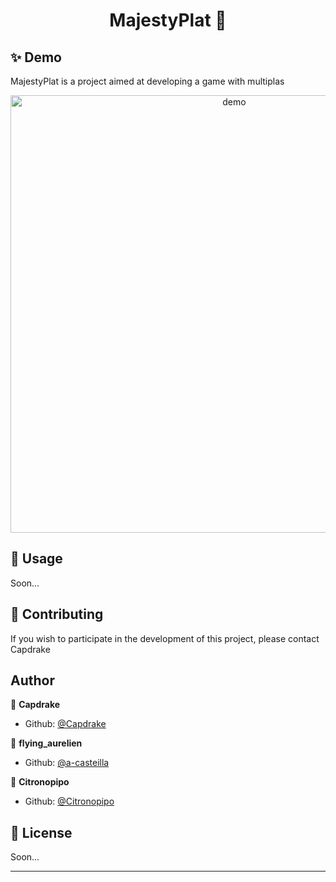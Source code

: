 <h1 align="center">MajestyPlat 👋</h1>

## ✨ Demo

MajestyPlat is a project aimed at developing a game with multiplas

<p align="center">
  <img width="700" align="center" src="https://user-images.githubusercontent.com/72074285/146845943-4f6bc0be-c984-4abe-b845-43434e4d139c.png" alt="demo"/>
</p>

## 🚀 Usage

Soon...

## 🤝 Contributing

If you wish to participate in the development of this project, please contact Capdrake

## Author

👤 **Capdrake**

- Github: [@Capdrake](https://github.com/Capdrake)

👤 **flying_aurelien**

- Github: [@a-casteilla](https://github.com/a-casteilla)

👤 **Citronopipo**

- Github: [@Citronopipo](https://github.com/Citronopipo)


## 📝 License

Soon...

---
